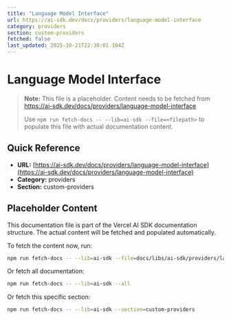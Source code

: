```yaml
---
title: "Language Model Interface"
url: https://ai-sdk.dev/docs/providers/language-model-interface
category: providers
section: custom-providers
fetched: false
last_updated: 2025-10-21T22:38:01.104Z
---
```


# Language Model Interface

> **Note:** This file is a placeholder. Content needs to be fetched from https://ai-sdk.dev/docs/providers/language-model-interface
>
> Use `npm run fetch-docs -- --lib=ai-sdk --file=<filepath>` to populate this file with actual documentation content.

## Quick Reference

- **URL:** [https://ai-sdk.dev/docs/providers/language-model-interface](https://ai-sdk.dev/docs/providers/language-model-interface)
- **Category:** providers
- **Section:** custom-providers

## Placeholder Content

This documentation file is part of the Vercel AI SDK documentation structure.
The actual content will be fetched and populated automatically.

To fetch the content now, run:

```bash
npm run fetch-docs -- --lib=ai-sdk --file=docs/libs/ai-sdk/providers/language-model-interface.md
```

Or fetch all documentation:

```bash
npm run fetch-docs -- --lib=ai-sdk --all
```

Or fetch this specific section:

```bash
npm run fetch-docs -- --lib=ai-sdk --section=custom-providers
```
